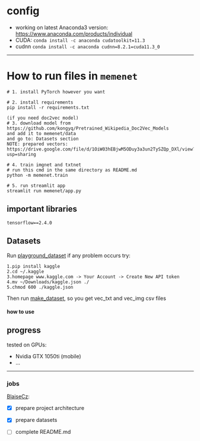 # config

- working on latest Anaconda3 version: https://www.anaconda.com/products/individual
- CUDA: `conda install -c anaconda cudatoolkit=11.3`
- cudnn `conda install -c anaconda cudnn=8.2.1=cuda11.3_0`
---

# How to run files in `memenet`

```
# 1. install PyTorch however you want

# 2. install requirements
pip install -r requirements.txt

(if you need doc2vec model)
# 3. download model from https://github.com/kongyq/Pretrained_Wikipedia_Doc2Vec_Models 
and add it to memenet/data 
and go to: Datasets section
NOTE: prepared vectors: https://drive.google.com/file/d/1OiW03hEBjwM5ODuy3a3un2TySZQp_DXl/view?usp=sharing

# 4. train imgnet and txtnet
# run this cmd in the same directory as README.md
python -m memenet.train

# 5. run streamlit app
streamlit run memenet/app.py
```
## important libraries

`tensorflow==2.4.0`
<a name="custom_anchor_name"></a>
## Datasets
Run [playground_dataset](ai/playground_datasets.py) if any problem occurs try:
```
1.pip install kaggle
2.cd ~/.kaggle
3.homepage www.kaggle.com -> Your Account -> Create New API token
4.mv ~/Downloads/kaggle.json ./
5.chmod 600 ./kaggle.json 
```
Then run [make_dataset](memenet/make_dataset.py), so you get vec_txt and vec_img csv files

#### how to use

## progress
tested on GPUs:

- Nvidia GTX 1050ti (mobile)
- ...

---

### jobs

[BlaiseCz](https://github.com/BlaiseCz):
- [x] prepare project architecture
- [x] prepare datasets
- [ ] complete README.md




